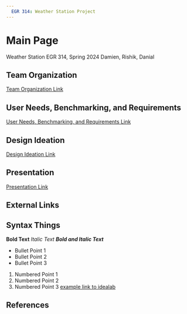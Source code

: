 ```yaml
---
  EGR 314: Weather Station Project
---
```


# Main Page
Weather Station
EGR 314, Spring 2024
Damien, Rishik, Danial
## Team Organization
[Team Organization Link](TeamOrganization/TeamOrgPage.md)
## User Needs, Benchmarking, and Requirements
[User Needs, Benchmarking, and Requirements Link](UserNeeds/UserNeedsPage.md)
## Design Ideation
[Design Ideation Link](DesignIdeation/DesignPage.md)

## Presentation 
[Presentation Link](https://www.youtube.com/watch?v=dQw4w9WgXcQ)

## External Links

## Syntax Things

**Bold Text**
_Italic Text_
**_Bold and Italic Text_**
* Bullet Point 1
* Bullet Point 2
* Bullet Point 3
1. Numbered Point 1
1. Numbered Point 2
1. Numbered Point 3
[example link to idealab](https://idealab.asu.edu)
## References
